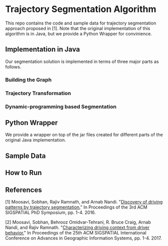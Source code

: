 # Trajectory Segmentation Algorithm
This repo contains the code and sample data for trajectory segmentation approach proposed in [1]. Note that the original implementation of this algorithm is in Java, but we provide a Python Wrapper for convinience. 

## Implementation in Java
Our segmentation solution is implemented in terms of three major parts as follows. 

### Building the Graph

### Trajectory Transformation

### Dynamic-programming based Segmentation

## Python Wrapper
We provide a wrapper on top of the jar files created for different parts of the original Java implementation. 

## Sample Data

## How to Run


## References
[1] Moosavi, Sobhan, Rajiv Ramnath, and Arnab Nandi. "[Discovery of driving patterns by trajectory segmentation.](https://arxiv.org/pdf/1804.08748.pdf)" In Proceedings of the 3rd ACM SIGSPATIAL PhD Symposium, pp. 1-4. 2016.

[2] Moosavi, Sobhan, Behrooz Omidvar-Tehrani, R. Bruce Craig, Arnab Nandi, and Rajiv Ramnath. "[Characterizing driving context from driver behavior.](https://arxiv.org/pdf/1710.05733.pdf)" In Proceedings of the 25th ACM SIGSPATIAL International Conference on Advances in Geographic Information Systems, pp. 1-4. 2017.
